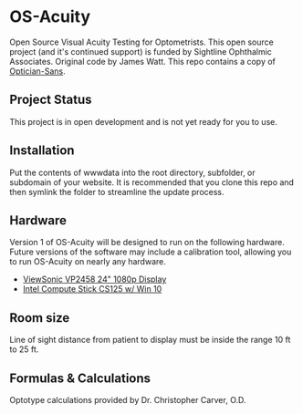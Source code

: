 # OS-Acuity
Open Source Visual Acuity Testing for Optometrists. This open source project (and it's continued support) is funded by Sightline Ophthalmic Associates. Original code by James Watt. This repo contains a copy of [Optician-Sans](https://github.com/anewtypeofinterference/Optician-Sans).

## Project Status
This project is in open development and is not yet ready for you to use.

## Installation
Put the contents of wwwdata into the root directory, subfolder, or subdomain of your website. It is recommended that you clone this repo and then symlink the folder to streamline the update process.

## Hardware
Version 1 of OS-Acuity will be designed to run on the following hardware. Future versions of the software may include a calibration tool, allowing you to run OS-Acuity on nearly any hardware.
* [ViewSonic VP2458 24" 1080p Display](https://amzn.to/2JeLP8s)
* [Intel Compute Stick CS125 w/ Win 10](https://amzn.to/2H0kC80)

## Room size
Line of sight distance from patient to display must be inside the range 10 ft to 25 ft.

## Formulas & Calculations
Optotype calculations provided by Dr. Christopher Carver, O.D.
